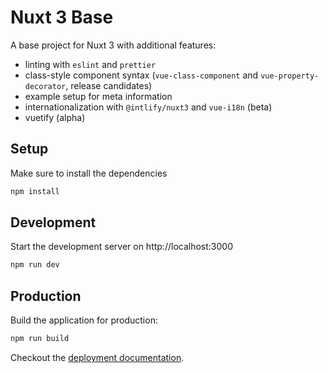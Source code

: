 # Nuxt 3 Base

A base project for Nuxt 3 with additional features:
- linting with `eslint` and `prettier`
- class-style component syntax (`vue-class-component` and `vue-property-decorator`, release candidates)
- example setup for meta information
- internationalization with `@intlify/nuxt3` and `vue-i18n` (beta)
- vuetify (alpha)

## Setup

Make sure to install the dependencies

```bash
npm install
```

## Development

Start the development server on http://localhost:3000

```bash
npm run dev
```

## Production

Build the application for production:

```bash
npm run build
```

Checkout the [deployment documentation](https://v3.nuxtjs.org/docs/deployment).
